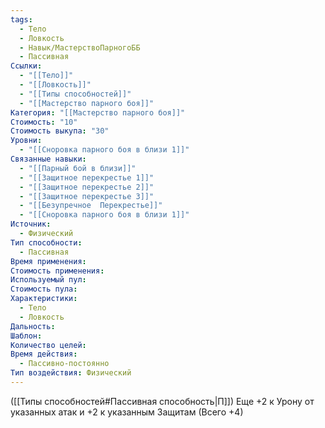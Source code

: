 ```yaml
---
tags:
  - Тело
  - Ловкость
  - Навык/МастерствоПарногоББ
  - Пассивная
Ссылки:
  - "[[Тело]]"
  - "[[Ловкость]]"
  - "[[Типы способностей]]"
  - "[[Мастерство парного боя]]"
Категория: "[[Мастерство парного боя]]"
Стоимость: "10"
Стоимость выкупа: "30"
Уровни:
  - "[[Сноровка парного боя в близи 1]]"
Связанные навыки:
  - "[[Парный бой в близи]]"
  - "[[Защитное перекрестье 1]]"
  - "[[Защитное перекрестье 2]]"
  - "[[Защитное перекрестье 3]]"
  - "[[Безупречное  Перекрестье]]"
  - "[[Сноровка парного боя в близи 1]]"
Источник:
  - Физический
Тип способности:
  - Пассивная
Время применения: 
Стоимость применения: 
Используемый пул: 
Стоимость пула: 
Характеристики:
  - Тело
  - Ловкость
Дальность: 
Шаблон: 
Количество целей: 
Время действия:
  - Пассивно-постоянно
Тип воздействия: Физический
---
```

([[Типы способностей#Пассивная способность|П]]) Еще +2 к Урону от указанных атак и +2 к указанным Защитам (Всего +4)